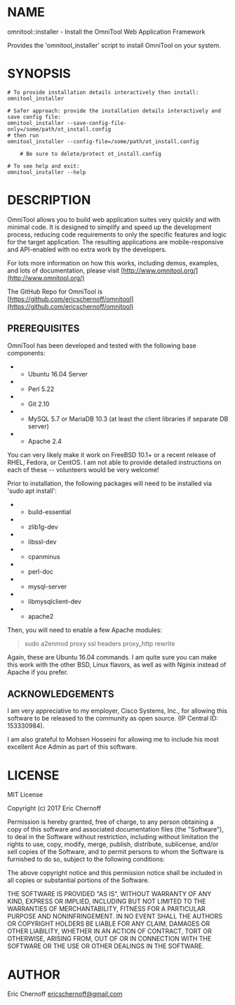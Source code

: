 # NAME

omnitool::installer - Install the OmniTool Web Application Framework

Provides the 'omnitool\_installer' script to install OmniTool on your system.

# SYNOPSIS

    # To provide installation details interactively then install:
    omnitool_installer

    # Safer approach: provide the installation details interactively and save config file:
    omnitool_installer --save-config-file-only=/some/path/ot_install.config
    # then run
    omnitool_installer --config-file=/some/path/ot_install.config

        # Be sure to delete/protect ot_install.config

    # To see help and exit:
    omnitool_installer --help

# DESCRIPTION

OmniTool allows you to build web application suites very quickly and with minimal code.  It is
designed to simplify and speed up the development process, reducing code requirements to only
the specific features and logic for the target application.  The resulting applications are
mobile-responsive and API-enabled with no extra work by the developers.

For lots more information on how this works, including demos, examples, and lots of documentation,
please visit [http://www.omnitool.org/](http://www.omnitool.org/)

The GitHub Repo for OmniTool is [https://github.com/ericschernoff/omnitool](https://github.com/ericschernoff/omnitool)

## PREREQUISITES

OmniTool has been developed and tested with the following base components:

- - Ubuntu 16.04 Server
- - Perl 5.22
- - Git 2.10
- - MySQL 5.7 or MariaDB 10.3 (at least the client libraries if separate DB server)
- - Apache 2.4

You can very likely make it work on FreeBSD 10.1+ or a recent release of RHEL, Fedora, or CentOS.  I am not able
to provide detailed instructions on each of these -- volunteers would be very welcome!

Prior to installation, the following packages will need to be installed via 'sudo apt install':

- - build-essential
- - zlib1g-dev
- - libssl-dev
- - cpanminus
- - perl-doc
- - mysql-server
- - libmysqlclient-dev
- - apache2

Then, you will need to enable a few Apache modules:

> sudo a2enmod proxy ssl headers proxy\_http rewrite

Again, these are Ubuntu 16.04 commands.  I am quite sure you can make this work with the other BSD, Linux
flavors, as well as with Nginix instead of Apache if you prefer.

## ACKNOWLEDGEMENTS

I am very appreciative to my employer, Cisco Systems, Inc., for allowing this software to be
released to the community as open source.  (IP Central ID: 153330984).

I am also grateful to Mohsen Hosseini for allowing me to include his most excellent Ace
Admin as part of this software.

# LICENSE

MIT License

Copyright (c) 2017 Eric Chernoff

Permission is hereby granted, free of charge, to any person obtaining a copy
of this software and associated documentation files (the "Software"), to deal
in the Software without restriction, including without limitation the rights
to use, copy, modify, merge, publish, distribute, sublicense, and/or sell
copies of the Software, and to permit persons to whom the Software is
furnished to do so, subject to the following conditions:

The above copyright notice and this permission notice shall be included in all
copies or substantial portions of the Software.

THE SOFTWARE IS PROVIDED "AS IS", WITHOUT WARRANTY OF ANY KIND, EXPRESS OR
IMPLIED, INCLUDING BUT NOT LIMITED TO THE WARRANTIES OF MERCHANTABILITY,
FITNESS FOR A PARTICULAR PURPOSE AND NONINFRINGEMENT. IN NO EVENT SHALL THE
AUTHORS OR COPYRIGHT HOLDERS BE LIABLE FOR ANY CLAIM, DAMAGES OR OTHER
LIABILITY, WHETHER IN AN ACTION OF CONTRACT, TORT OR OTHERWISE, ARISING FROM,
OUT OF OR IN CONNECTION WITH THE SOFTWARE OR THE USE OR OTHER DEALINGS IN THE
SOFTWARE.

# AUTHOR

Eric Chernoff <ericschernoff@gmail.com>
